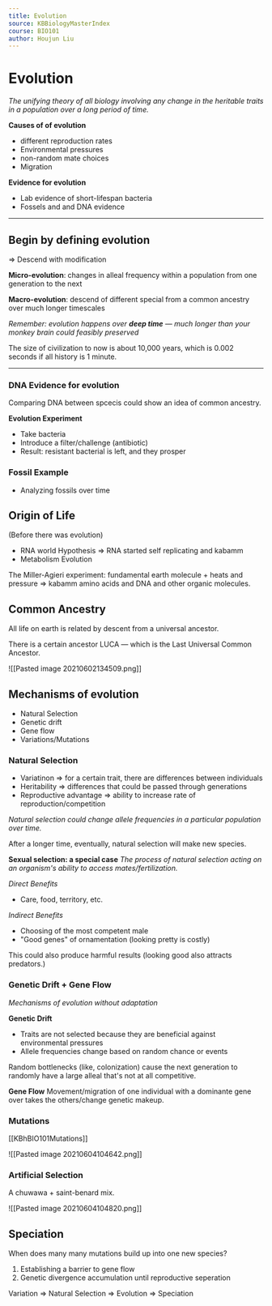 ```yaml
---
title: Evolution
source: KBBiologyMasterIndex
course: BIO101
author: Houjun Liu
---
```


# Evolution
*The unifying theory of all biology involving any change in the heritable traits in a population over a long period of time.*

**Causes of of evolution**
- different reproduction rates
- Environmental pressures
- non-random mate choices
- Migration


**Evidence for evolution**
- Lab evidence of short-lifespan bacteria
- Fossels and and DNA evidence

***

## Begin by defining evolution
=> Descend with modification

**Micro-evolution**: changes in alleal frequency within a population from one generation to the next

**Macro-evolution**: descend of different special from a common ancestry over much longer timescales

_Remember: evolution happens over **deep time** — much longer than your monkey brain could feasibly preserved_

The size of civilization to now is about 10,000 years, which is 0.002 seconds if all history is 1 minute.

***

### DNA Evidence for evolution
Comparing DNA between spcecis could show an idea of common ancestry.

**Evolution Experiment**

- Take bacteria
- Introduce a filter/challenge (antibiotic) 
- Result: resistant bacterial is left, and they prosper

### Fossil Example
- Analyzing fossils over time 

## Origin of Life
(Before there was evolution)

- RNA world Hypothesis => RNA started self replicating and kabamm
- Metabolism Evolution 

The Miller-Agieri experiment: fundamental earth molecule + heats and pressure => kabamm amino acids and DNA and other organic molecules.

## Common Ancestry
All life on earth is related by descent from a universal ancestor.

There is a certain ancestor LUCA — which is the Last Universal Common Ancestor.

![[Pasted image 20210602134509.png]]

## Mechanisms of evolution
- Natural Selection
- Genetic drift
- Gene flow
- Variations/Mutations

### Natural Selection
- Variatinon => for a certain trait, there are differences between individuals 
- Heritability => differences that could be passed through generations
- Reproductive advantage => ability to increase rate of reproduction/competition

*Natural selection could change allele frequencies in a particular population over time.*

After a longer time, eventually, natural selection will make new species.

**Sexual selection: a special case**
*The process of natural selection acting on an organism's ability to access mates/fertilization.*

_Direct Benefits_
-  Care, food, territory, etc.

_Indirect Benefits_
- Choosing of the most competent male
- "Good genes" of ornamentation (looking pretty is costly)

This could also produce harmful results (looking good also attracts predators.)

### Genetic Drift + Gene Flow
*Mechanisms of evolution without adaptation*

**Genetic Drift**

- Traits are not selected because they are beneficial against environmental pressures
- Allele frequencies change based on random chance or events

Random bottlenecks (like, colonization) cause the next generation to randomly have a large alleal that's not at all competitive.

**Gene Flow**
Movement/migration of one individual with a dominante gene over takes the others/change genetic makeup.

### Mutations
[[KBhBIO101Mutations]]

![[Pasted image 20210604104642.png]]

### Artificial Selection
A chuwawa + saint-benard mix.

![[Pasted image 20210604104820.png]]

## Speciation
When does many many mutations build up into one new species?

1. Establishing a barrier to gene flow
2. Genetic divergence accumulation until reproductive seperation

Variation => Natural Selection => Evolution => Speciation